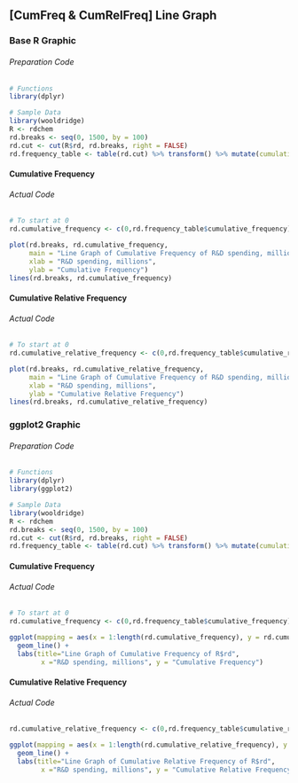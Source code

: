 ## \[CumFreq & CumRelFreq\] Line Graph
### Base R Graphic
###### Preparation Code
```r
# Functions
library(dplyr)

# Sample Data
library(wooldridge)
R <- rdchem
rd.breaks <- seq(0, 1500, by = 100)
rd.cut <- cut(R$rd, rd.breaks, right = FALSE)
rd.frequency_table <- table(rd.cut) %>% transform() %>% mutate(cumulative_frequency = cumsum(Freq), cumulative_relative_frequency = cumulative_frequency/nrow(R))
```
#### Cumulative Frequency
###### Actual Code
```r
# To start at 0
rd.cumulative_frequency <- c(0,rd.frequency_table$cumulative_frequency)

plot(rd.breaks, rd.cumulative_frequency,
     main = "Line Graph of Cumulative Frequency of R&D spending, millions",
     xlab = "R&D spending, millions",
     ylab = "Cumulative Frequency")
lines(rd.breaks, rd.cumulative_frequency)
```
#### Cumulative Relative Frequency
###### Actual Code
```r
# To start at 0
rd.cumulative_relative_frequency <- c(0,rd.frequency_table$cumulative_relative_frequency)

plot(rd.breaks, rd.cumulative_relative_frequency,
     main = "Line Graph of Cumulative Frequency of R&D spending, millions",
     xlab = "R&D spending, millions",
     ylab = "Cumulative Relative Frequency")
lines(rd.breaks, rd.cumulative_relative_frequency)
```
### ggplot2 Graphic
###### Preparation Code
```r
# Functions
library(dplyr)
library(ggplot2)

# Sample Data
library(wooldridge)
R <- rdchem
rd.breaks <- seq(0, 1500, by = 100)
rd.cut <- cut(R$rd, rd.breaks, right = FALSE)
rd.frequency_table <- table(rd.cut) %>% transform() %>% mutate(cumulative_frequency = cumsum(Freq), cumulative_relative_frequency = cumulative_frequency/nrow(R))
```
#### Cumulative Frequency
###### Actual Code
```r
# To start at 0
rd.cumulative_frequency <- c(0,rd.frequency_table$cumulative_frequency)

ggplot(mapping = aes(x = 1:length(rd.cumulative_frequency), y = rd.cumulative_frequency)) +
  geom_line() +
  labs(title="Line Graph of Cumulative Frequency of R$rd",
        x ="R&D spending, millions", y = "Cumulative Frequency")
```
#### Cumulative Relative Frequency
###### Actual Code
```r
rd.cumulative_relative_frequency <- c(0,rd.frequency_table$cumulative_relative_frequency)

ggplot(mapping = aes(x = 1:length(rd.cumulative_relative_frequency), y = rd.cumulative_relative_frequency)) +
  geom_line() +
  labs(title="Line Graph of Cumulative Relative Frequency of R$rd",
        x ="R&D spending, millions", y = "Cumulative Relative Frequency")
```

